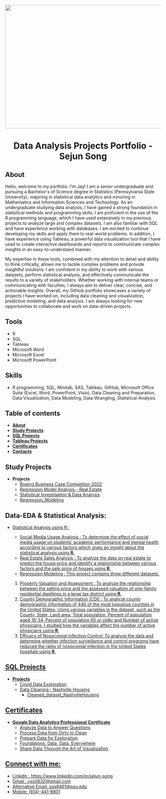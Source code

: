 <p align="center">
<img width="800" height="400" src="https://user-images.githubusercontent.com/55368034/215658874-ffd48a56-53ac-452a-bf4a-fdd7a258d11b.png">
</p>

<h1 align="center">
Data Analysis Projects Portfolio - Sejun Song 
</h1>

## About

Hello,
welcome to my portfolio. I'm Jay! I am a senior undergraduate and pursuing a Bachelor's of Science degree in Statistics (Pennsylvania State University), majoring in statistical data analytics and minoring in Mathematics and Information Sciences and Technology. As an undergraduate studying data analysis, I have gained a strong foundation in statistical methods and programming skills. I am proficient in the use of the R programming language, which I have used extensively in my previous projects to analyze large and complex datasets. I am also familiar with SQL and have experience working with databases. I am excited to continue developing my skills and apply them to real-world problems. In addition, I have experience using Tableau, a powerful data visualization tool that I have used to create interactive dashboards and reports to communicate complex insights in an easy-to-understand manner.

My expertise in these tools, combined with my attention to detail and ability to think critically, allows me to tackle complex problems and provide insightful solutions. I am confident in my ability to work with various datasets, perform statistical analysis, and effectively communicate the results to a variety of stakeholders. Whether working with internal teams or communicating with faculties, I always aim to deliver clear, concise, and actionable insights. Overall, my GitHub portfolio showcases a variety of projects I have worked on, including data cleaning and visualization, predictive modeling, and data analysis. I am always looking for new opportunities to collaborate and work on data-driven projects.


## Tools 
* R
* SQL
* Tableau
* Microsoft Word
* Microsoft Excel
* Microsoft PowerPoint

## Skills 
* R programming, SQL, Minitab, SAS, Tableau, GitHub, Microsoft Office Suite (Excel, Word, PowerPoint, Visio), Data
Cleaning and Preparation, Data Visualization, Data Modeling, Data Wrangling, Statistical Analysis 

## Table of contents
- **[About](#about)**
- **[Study Projects](https://github.com/yss2333/Sejun-Song/blob/main/README.md#study-projects)**
- **[SQL Projects](https://github.com/yss2333/Jay_Song/blob/main/README.md#sql-projects)**
- **[Tableau Projects](https://github.com/yss2333/Sejun-Song/blob/main/README.md#tableau-projects)**
- **[Certificates](https://github.com/yss2333/Jay_Song/blob/main/README.md#certificates)**
- **[Contacts](https://github.com/yss2333/Jay_Song#connect-with-me)**


 ## Study Projects
 - **Projects** 
	+ [Boeing Business Case Competiton 2022](https://github.com/yss2333/Sejun-Song/blob/main/Boeing%20Business%20Case%20Competition%202023%20-%20Statistical%20Data%20Analysis.pdf)
	+ [Regression Model Analysis - Real Estate](https://github.com/yss2333/Sejun-Song/blob/main/Regression%20Modeling%20Project%20-%20Real%20Estate%20Sales.pdf)
	+ [Statistical Investigation & Data Analysis](https://github.com/yss2333/Jay_Song/blob/main/Study%20Projects/Statistical%20Investigation%20%26%20Data%20Analysis.pdf)
	+ [Regression_Modeling](https://github.com/yss2333/Jay_Song/blob/main/Study%20Projects/Regression_Modeling_Analysis.pdf)

## Data-EDA & Statistical Analysis:

  
- <u>Statistical Analysis using R<u> :    
   + <a href="Study Projects/Statistical Investigation & Data Analysis.pdf"> Social Media Usage Analysis </a>: 
        To determine the effect of social media usage on students’ academic performance and mental health according to various factors which gives an insight about the statistical analysis using <b>R</b>.
   + <a href="https://github.com/yss2333/Jay_Song/blob/main/Study%20Projects/Regression%20Modeling%20Project%20-%20Real%20Estate%20Sales.pdf"> Real Estate Sales Analysis </a>: To analyze the data on real estate to predict the house price and identify a relationship between various factors and the sale price of houses using <b>R</b>.
   + <a href="https://github.com/yss2333/Jay_Song/blob/main/Study%20Projects/Regression_Modeling_Analysis.pdf"> Regression Modeling </a>: This project contains three different datasets.
	1. Property Valuation and Assessment : To analyze the relationship between the selling price and the assessed valuation of one-family residential dwellings in a large tax district using <b>R</b>.
	2. County Demographic Information (CDI) : To analyze county demographic information of 440 of the most populous counties in the United States. Using various variables in the dataset, such as the County, State, Land area, Total population, Percent of population aged 18-34, Percent of population 65 or older and Number of active physicians, I studied how the variables affect the number of active physicians using <b>R</b>.
	3. Efficacy of Nosocomial Infection Control: To analyze the data and determine whether infection surveillance and control programs have reduced the rates of nosocomial infection in the United States hospitals using <b>R</b>.

 ## SQL Projects
 - **Projects** 
 	+ [Covid Data Exploration](https://github.com/yss2333/Sejun-Song/blob/main/SQL%20Project/Covid%20Data%20Exploration.sql)
	+ [Data Cleaning - Nashville Housing](https://github.com/yss2333/Sejun-Song/blob/main/SQL%20Project/Data%20Cleaning%20-%20Nashville%20Housing.sql)
		* [Cleaned_dataset_NashvilleHousing](https://github.com/yss2333/Sejun-Song/blob/main/SQL%20Project/Cleaned%20Data%20-%20Nashville%20Housing.csv)
    
## Certificates
- **Google Data Analytics Professional Certificate**
	* [Analyze Data to Answer Questions](https://www.coursera.org/account/accomplishments/certificate/UQEXTBFE97RR)
	* [Process Data from Dirty to Clean](https://www.coursera.org/account/accomplishments/certificate/HN4MTMSPB6LC)
	* [Prepare Data for Exploration](https://www.coursera.org/account/accomplishments/certificate/UYKJNZWJPSGB)
	* [Foundations: Data, Data, Everywhere](https://www.coursera.org/account/accomplishments/certificate/BEPLH8KQH85G)
	* [Share Data Through the Art of Visualization](https://www.coursera.org/account/accomplishments/certificate/5FKNQSEHYAJ9)
    
    
## Connect with me:
* LinkdIn : https://www.linkedin.com/in/sejun-song 
* Gmail : yss0632@gmail.com 
* Alternative Email: sqs6461@psu.edu
* Mobile: (814)-441-8801

